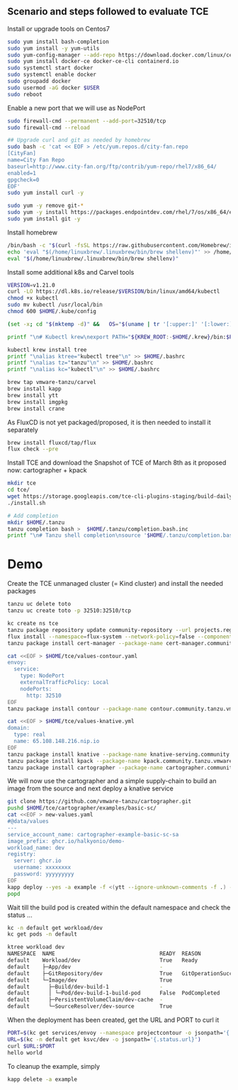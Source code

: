 ## Scenario and steps followed to evaluate TCE

Install or upgrade tools on Centos7
```bash
sudo yum install bash-completion
sudo yum install -y yum-utils
sudo yum-config-manager --add-repo https://download.docker.com/linux/centos/docker-ce.repo
sudo yum install docker-ce docker-ce-cli containerd.io
sudo systemctl start docker
sudo systemctl enable docker
sudo groupadd docker
sudo usermod -aG docker $USER
sudo reboot
```
Enable a new port that we will use as NodePort
```bash
sudo firewall-cmd --permanent --add-port=32510/tcp
sudo firewall-cmd --reload

## Upgrade curl and git as needed by homebrew
sudo bash -c 'cat << EOF > /etc/yum.repos.d/city-fan.repo
[CityFan]
name=City Fan Repo
baseurl=http://www.city-fan.org/ftp/contrib/yum-repo/rhel7/x86_64/
enabled=1
gpgcheck=0
EOF'
sudo yum install curl -y

sudo yum -y remove git-*
sudo yum -y install https://packages.endpointdev.com/rhel/7/os/x86_64/endpoint-repo.x86_64.rpm
sudo yum install git -y 
```

Install homebrew
```bash
/bin/bash -c "$(curl -fsSL https://raw.githubusercontent.com/Homebrew/install/HEAD/install.sh)"
echo 'eval "$(/home/linuxbrew/.linuxbrew/bin/brew shellenv)"' >> /home/snowdrop/.bash_profile
eval "$(/home/linuxbrew/.linuxbrew/bin/brew shellenv)"
```
Install some additional k8s and Carvel tools
```bash
VERSION=v1.21.0
curl -LO https://dl.k8s.io/release/$VERSION/bin/linux/amd64/kubectl
chmod +x kubectl
sudo mv kubectl /usr/local/bin
chmod 600 $HOME/.kube/config

(set -x; cd "$(mktemp -d)" &&   OS="$(uname | tr '[:upper:]' '[:lower:]')" &&   ARCH="$(uname -m | sed -e 's/x86_64/amd64/' -e 's/\(arm\)\(64\)\?.*/\1\2/' -e 's/aarch64$/arm64/')" &&   KREW="krew-${OS}_${ARCH}" &&   curl -fsSLO "https://github.com/kubernetes-sigs/krew/releases/latest/download/${KREW}.tar.gz" &&   tar zxvf "${KREW}.tar.gz" &&   ./"${KREW}" install krew;)

printf "\n# Kubectl krew\nexport PATH="${KREW_ROOT:-$HOME/.krew}/bin:$PATH"\n" >> $HOME/.bashrc

kubectl krew install tree
printf "\nalias ktree="kubectl tree"\n" >> $HOME/.bashrc
printf "\nalias tz="tanzu"\n" >> $HOME/.bashrc
printf "\nalias kc="kubectl"\n" >> $HOME/.bashrc

brew tap vmware-tanzu/carvel
brew install kapp
brew install ytt
brew install imgpkg
brew install crane
```

As FluxCD is not yet packaged/proposed, it is then needed to install it separately
```bash
brew install fluxcd/tap/flux
flux check --pre
```

Install TCE and download the Snapshot of TCE of March 8th as it proposed now: cartographer + kpack
```bash
mkdir tce
cd tce/
wget https://storage.googleapis.com/tce-cli-plugins-staging/build-daily/2022-03-08/tce-linux-amd64-v0.11.0-dev.1.tar.gz
./install.sh

# Add completion
mkdir $HOME/.tanzu
tanzu completion bash >  $HOME/.tanzu/completion.bash.inc
printf "\n# Tanzu shell completion\nsource '$HOME/.tanzu/completion.bash.inc'\n" >> $HOME/.bash_profile
```

# Demo

Create the TCE unmanaged cluster (= Kind cluster) and install the needed packages
```bash
tanzu uc delete toto
tanzu uc create toto -p 32510:32510/tcp

kc create ns tce
tanzu package repository update community-repository --url projects.registry.vmware.com/tce/main:v0.11.0-alpha.1 --namespace tanzu-package-repo-global
flux install --namespace=flux-system --network-policy=false --components=source-controller
tanzu package install cert-manager --package-name cert-manager.community.tanzu.vmware.com --version 1.6.1 -n tce --wait=false

cat <<EOF > $HOME/tce/values-contour.yaml
envoy:
  service:
    type: NodePort
    externalTrafficPolicy: Local
    nodePorts:
      http: 32510
EOF
tanzu package install contour --package-name contour.community.tanzu.vmware.com --version 1.20.1 -f $HOME/tce/values-contour.yaml --wait=false

cat <<EOF > $HOME/tce/values-knative.yml
domain:
  type: real
  name: 65.108.148.216.nip.io
EOF
tanzu package install knative --package-name knative-serving.community.tanzu.vmware.com --version 1.0.0 -f $HOME/tce/values-knative.yml --wait=false
tanzu package install kpack --package-name kpack.community.tanzu.vmware.com --version 0.5.1 --wait=false
tanzu package install cartographer --package-name cartographer.community.tanzu.vmware.com --version 0.2.2 --wait=false
```

We will now use the cartographer and a simple supply-chain to build an image from the source and next deploy a knative service
```bash
git clone https://github.com/vmware-tanzu/cartographer.git
pushd $HOME/tce/cartographer/examples/basic-sc/
cat <<EOF > new-values.yaml
#@data/values
---
service_account_name: cartographer-example-basic-sc-sa
image_prefix: ghcr.io/halkyonio/demo-
workload_name: dev
registry:
  server: ghcr.io
  username: xxxxxxxx
  password: yyyyyyyyy
EOF
kapp deploy --yes -a example -f <(ytt --ignore-unknown-comments -f .) -f <(ytt --ignore-unknown-comments -f ../shared/ -f ./new-values.yaml)
popd
```
Wait till the build pod is created within the default namespace and check the status ...
```bash
kc -n default get workload/dev
kc get pods -n default

ktree workload dev
NAMESPACE  NAME                                 READY  REASON               AGE
default    Workload/dev                         True   Ready                89s
default    ├─App/dev                            -                           25s
default    ├─GitRepository/dev                  True   GitOperationSucceed  87s
default    └─Image/dev                          True                        85s
default      ├─Build/dev-build-1                -                           85s
default      │ └─Pod/dev-build-1-build-pod      False  PodCompleted         84s
default      ├─PersistentVolumeClaim/dev-cache  -                           85s
default      └─SourceResolver/dev-source        True                        85s
```
When the deployment has been created, get the URL and PORT to curl it
```bash
PORT=$(kc get services/envoy --namespace projectcontour -o jsonpath='{.spec.ports[0].nodePort}')
URL=$(kc -n default get ksvc/dev -o jsonpath='{.status.url}')
curl $URL:$PORT
hello world
```
To cleanup the example, simply
```bash
kapp delete -a example
```